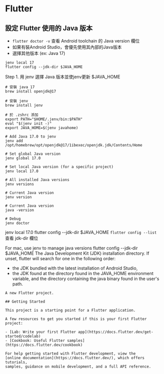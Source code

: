 # Flutter


## 設定 Flutter 使用的 Java 版本
- `flutter doctor -v` 查看 Android toolchain 的 Java version 欄位
- 如果有裝Android Studio，會優先使用其內部的Java版本
- 選擇其他版本 (ex: Java 17)
```
jenv local 17
flutter config --jdk-dir $JAVA_HOME
```

Step 1. 用 jenv 選擇 Java 版本並使jenv更新 $JAVA_HOME
```
# 安裝 java 17
brew install openjdk@17

# 安裝 jenv
brew install jenv
```
```
# 於 .zshrc 添加
export PATH="$HOME/.jenv/bin:$PATH"
eval "$(jenv init -)"
export JAVA_HOME=$(jenv javahome)
```
```
# Add Java 17.0 to jenv
jenv add /opt/homebrew/opt/openjdk@17/1ibexec/openjdk.jdk/Contents/Home

# Set global Java version
jenv global 17.0

# Set local Java version (for a specific project)
jenv local 17.0

# All installed Java versions
jenv versions

# Current Java version
jenv version

# Current Java version
java -version

# Debug
jenv doctor
```

jenv local 17.0
flutter config --jdk-dir $JAVA_HOME
`flutter config --list` 查看 jdk-dir 欄位



For mac, use jenv to manage java versions
flutter config --jdk-dir $JAVA_HOME
The Java Development Kit (JDK) installation directory. If unset, flutter will search for one in the following order:
- the JDK bundled with the latest installation of Android Studio,
- the JDK found at the directory found in the JAVA_HOME environment variable, and the directory containing the java binary found in the user's path.
```
A new Flutter project.

## Getting Started

This project is a starting point for a Flutter application.

A few resources to get you started if this is your first Flutter project:

- [Lab: Write your first Flutter app](https://docs.flutter.dev/get-started/codelab)
- [Cookbook: Useful Flutter samples](https://docs.flutter.dev/cookbook)

For help getting started with Flutter development, view the
[online documentation](https://docs.flutter.dev/), which offers tutorials,
samples, guidance on mobile development, and a full API reference.
